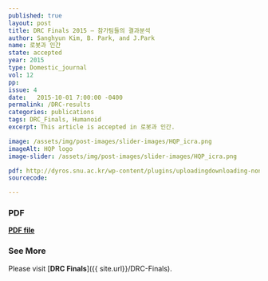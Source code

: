 ```yaml
---
published: true
layout: post
title: DRC Finals 2015 – 참가팀들의 결과분석 
author: Sanghyun Kim, B. Park, and J.Park
name: 로봇과 인간
state: accepted
year: 2015
type: Domestic_journal
vol: 12
pp:
issue: 4
date:   2015-10-01 7:00:00 -0400
permalink: /DRC-results
categories: publications
tags: DRC_Finals, Humanoid
excerpt: This article is accepted in 로봇과 인간.

image: /assets/img/post-images/slider-images/HQP_icra.png
imageAlt: HQP logo
image-slider: /assets/img/post-images/slider-images/HQP_icra.png

pdf: http://dyros.snu.ac.kr/wp-content/plugins/uploadingdownloading-non-latin-filename/download.php?id=2826
sourcecode: 

---
```


### PDF 
[**PDF file**](http://dyros.snu.ac.kr/wp-content/plugins/uploadingdownloading-non-latin-filename/download.php?id=2826)

### See More
Please visit [**DRC Finals**]({{ site.url}}/DRC-Finals).

